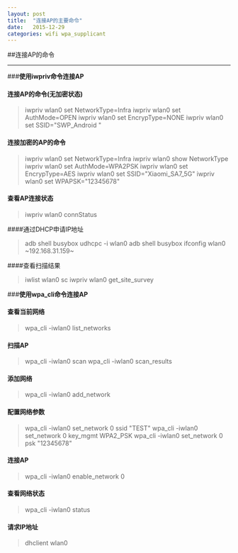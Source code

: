 ```yaml
---
layout: post
title:  "连接AP的主要命令"
date:   2015-12-29
categories: wifi wpa_supplicant
---
```


##连接AP的命令     

------

###**使用iwpriv命令连接AP**  
#### 连接AP的命令(无加密状态)   
>iwpriv wlan0 set NetworkType=Infra
>iwpriv wlan0 set AuthMode=OPEN
>iwpriv wlan0 set EncrypType=NONE
>iwpriv wlan0 set SSID="SWP_Android "

#### 连接加密的AP的命令    
>iwpriv wlan0 set NetworkType=Infra 
>iwpriv wlan0 show NetworkType
>iwpriv wlan0 set AuthMode=WPA2PSK 
>iwpriv wlan0 set EncrypType=AES
>iwpriv wlan0 set SSID="Xiaomi_SA7_5G" 
>iwpriv wlan0 set WPAPSK="12345678" 

#### 查看AP连接状态    
>iwpriv wlan0 connStatus

####通过DHCP申请IP地址     
>adb shell busybox udhcpc -i wlan0
>adb shell busybox ifconfig wlan0 ~192.168.31.159~

####查看扫描结果    
>iwlist wlan0 sc
>iwpriv wlan0 get_site_survey

###**使用wpa_cli命令连接AP**         
#### 查看当前网络     
>wpa_cli -iwlan0 list_networks

#### 扫描AP     
>wpa_cli -iwlan0 scan
>wpa_cli -iwlan0 scan_results

#### 添加网络    
>wpa_cli -iwlan0 add_network

#### 配置网络参数          
>wpa_cli -iwlan0 set_network 0 ssid "TEST"
>wpa_cli -iwlan0 set_network 0 key_mgmt WPA2_PSK
>wpa_cli -iwlan0 set_network 0 psk "12345678"

#### 连接AP     
>wpa_cli -iwlan0 enable_network 0

#### 查看网络状态     
>wpa_cli -iwlan0 status

#### 请求IP地址     
>dhclient wlan0
